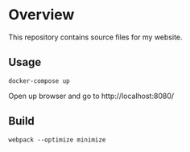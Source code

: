 # Overview

This repository contains source files for my website.

## Usage

```
docker-compose up
```

Open up browser and go to http://localhost:8080/


## Build

```
webpack --optimize minimize
```
